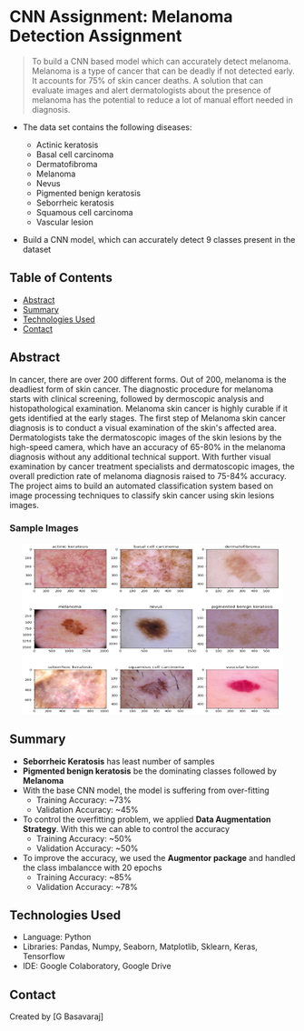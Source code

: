 # CNN Assignment: Melanoma Detection Assignment

>To build a CNN based model which can accurately detect melanoma. Melanoma is a type of cancer that can be deadly if not detected early. It accounts for 75% of skin cancer deaths. A solution that can evaluate images and alert dermatologists about the presence of melanoma has the potential to reduce a lot of manual effort needed in diagnosis.

- The data set contains the following diseases:

  - Actinic keratosis
  - Basal cell carcinoma
  - Dermatofibroma
  - Melanoma
  - Nevus
  - Pigmented benign keratosis
  - Seborrheic keratosis
  - Squamous cell carcinoma
  - Vascular lesion
  
- Build a CNN model, which can accurately detect 9 classes present in the dataset


## Table of Contents
* [Abstract](#abstract)
* [Summary](#summary)
* [Technologies Used](#technologies-used)
* [Contact](#contact)


<!-- You can include any other section that is pertinent to your problem -->
## Abstract
In cancer, there are over 200 different forms. Out of 200, melanoma is the deadliest form of skin cancer. The diagnostic procedure for melanoma starts with clinical screening, followed by dermoscopic analysis and histopathological examination. Melanoma skin cancer is highly curable if it gets identified at the early stages. The first step of Melanoma skin cancer diagnosis is to conduct a visual examination of the skin's affected area. Dermatologists take the dermatoscopic images of the skin lesions by the high-speed camera, which have an accuracy of 65-80% in the melanoma diagnosis without any additional technical support. With further visual examination by cancer treatment specialists and dermatoscopic images, the overall prediction rate of melanoma diagnosis raised to 75-84% accuracy. The project aims to build an automated classification system based on image processing techniques to classify skin cancer using skin lesions images.

### Sample Images
<p align="center">
  <img width="460" height="300" src="cancer.PNG">
</p>

<!-- You don't have to answer all the questions - just the ones relevant to your project. -->

## Summary
- **Seborrheic Keratosis** has least number of samples
- **Pigmented benign keratosis** be the dominating classes followed by **Melanoma**
- With the base CNN model, the model is suffering from over-fitting
    - Training Accuracy: ~73%     
    - Validation Accuracy: ~45%
- To control the overfitting problem, we applied **Data Augmentation Strategy**. With this we can able to control the accuracy
    - Training Accuracy: ~50%     
    - Validation Accuracy: ~50%
- To improve the accuracy, we used the **Augmentor package** and handled the class imbalancce with 20 epochs
    - Training Accuracy: ~85%     
    - Validation Accuracy: ~78%


<!-- You don't have to answer all the questions - just the ones relevant to your project. -->


## Technologies Used
- Language: Python
- Libraries: Pandas, Numpy, Seaborn, Matplotlib, Sklearn, Keras, Tensorflow
- IDE: Google Colaboratory, Google Drive

<!-- As the libraries versions keep on changing, it is recommended to mention the version of library used in this project -->


## Contact
Created by [G Basavaraj]


<!-- Optional -->
<!-- ## License -->
<!-- This project is open source and available under the [... License](). -->

<!-- You don't have to include all sections - just the one's relevant to your project -->
